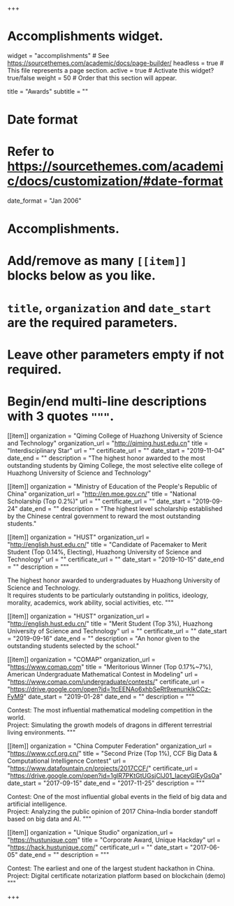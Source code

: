 +++
# Accomplishments widget.

widget = "accomplishments"  # See https://sourcethemes.com/academic/docs/page-builder/
headless = true  # This file represents a page section.
active = true  # Activate this widget? true/false
weight = 50  # Order that this section will appear.

title = "Awards"
subtitle = ""

# Date format
#   Refer to https://sourcethemes.com/academic/docs/customization/#date-format
date_format = "Jan 2006"

# Accomplishments.
#   Add/remove as many `[[item]]` blocks below as you like.
#   `title`, `organization` and `date_start` are the required parameters.
#   Leave other parameters empty if not required.
#   Begin/end multi-line descriptions with 3 quotes `"""`.

[[item]]
  organization = "Qiming College of Huazhong University of Science and Technology"
  organization_url = "http://qiming.hust.edu.cn"
  title = "Interdisciplinary Star"
  url = ""
  certificate_url = ""
  date_start = "2019-11-04"
  date_end = ""
  description = "The highest honor awarded to the most outstanding students by Qiming College, the most selective elite college of Huazhong University of Science and Technology"

[[item]]
  organization = "Ministry of Education of the People's Republic of China"
  organization_url = "http://en.moe.gov.cn/"
  title = "National Scholarship (Top 0.2%)"
  url = ""
  certificate_url = ""
  date_start = "2019-09-24"
  date_end = ""
  description = "The highest level scholarship established by the Chinese central government to reward the most outstanding students."

[[item]]
  organization = "HUST"
  organization_url = "http://english.hust.edu.cn/"
  title = "Candidate of Pacemaker to Merit Student (Top 0.14%, Electing), Huazhong University of Science and Technology"
  url = ""
  certificate_url = ""
  date_start = "2019-10-15"
  date_end = ""
  description = """
  
  The highest honor awarded to undergraduates by Huazhong University of Science and Technology. <br>
  It requires students to be particularly outstanding in politics, ideology, morality, academics, work ability, social activities, etc.
  """

[[item]]
  organization = "HUST"
  organization_url = "http://english.hust.edu.cn/"
  title = "Merit Student (Top 3%), Huazhong University of Science and Technology"
  url = ""
  certificate_url = ""
  date_start = "2019-09-16"
  date_end = ""
  description = "An honor given to the outstanding students selected by the school."

[[item]]
  organization = "COMAP"
  organization_url = "https://www.comap.com"
  title = "Meritorious Winner (Top 0.17%~7%), American Undergraduate Mathematical Contest in Modeling"
  url = "https://www.comap.com/undergraduate/contests/"
  certificate_url = "https://drive.google.com/open?id=1tcEENAo6xhbSeRt9xenunklkCCz-FyM9"
  date_start = "2019-01-28"
  date_end = ""
  description = """

  Contest: The most influential mathematical modeling competition in the world. <br>
  Project: Simulating the growth models of dragons in different terrestrial living environments.
  """

[[item]]
  organization = "China Computer Federation"
  organization_url = "https://www.ccf.org.cn/"
  title = "Second Prize (Top 1%), CCF Big Data & Computational Intelligence Contest"
  url = "https://www.datafountain.cn/projects/2017CCF/"
  certificate_url = "https://drive.google.com/open?id=1glR7PKtGtUGsjClJ01_IaceyGlEyGsOa"
  date_start = "2017-09-15"
  date_end = "2017-11-25"
  description = """

  Contest: One of the most influential global events in the field of big data and artificial intelligence. <br>
  Project: Analyzing the public opinion of 2017 China–India border standoff based on big data and AI.
  """

[[item]]
  organization = "Unique Studio"
  organization_url = "https://hustunique.com"
  title = "Corporate Award, Unique Hackday"
  url = "https://hack.hustunique.com/"
  certificate_url = ""
  date_start = "2017-06-05"
  date_end = ""
  description = """

  Contest: The earliest and one of the largest student hackathon in China. <br>
  Project: Digital certificate notarization platform based on blockchain (demo)
  """

+++
